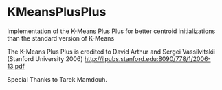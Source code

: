 # KMeansPlusPlus
Implementation of the K-Means Plus Plus for better centroid initializations than the standard version of K-Means

The K-Means Plus Plus is credited to David Arthur and Sergei Vassilvitskii (Stanford University 2006)
http://ilpubs.stanford.edu:8090/778/1/2006-13.pdf

Special Thanks to Tarek Mamdouh.

